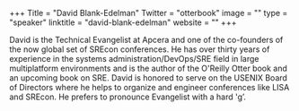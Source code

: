+++
Title = "David Blank-Edelman"
Twitter = "otterbook"
image = ""
type = "speaker"
linktitle = "david-blank-edelman"
website = ""
+++

David is the Technical Evangelist at Apcera and one of the co-founders of the now global set of SREcon conferences. He has over thirty years of experience in the systems administration/DevOps/SRE field in large multiplatform environments and is the author of the O'Reilly Otter book and an upcoming book on SRE. David is honored to serve on the USENIX Board of Directors where he helps to organize and engineer conferences like LISA and SREcon. He prefers to pronounce Evangelist with a hard 'g’.
